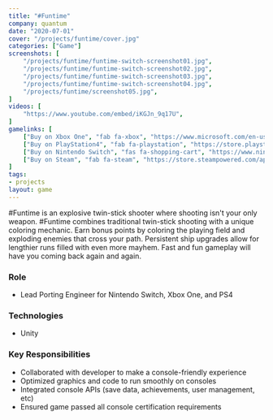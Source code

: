 ```yaml
---
title: "#Funtime"
company: quantum
date: "2020-07-01"
cover: "/projects/funtime/cover.jpg"
categories: ["Game"]
screenshots: [
    "/projects/funtime/funtime-switch-screenshot01.jpg",
    "/projects/funtime/funtime-switch-screenshot02.jpg",
    "/projects/funtime/funtime-switch-screenshot03.jpg",
    "/projects/funtime/funtime-switch-screenshot04.jpg",
    "/projects/funtime/screenshot05.jpg",
]
videos: [
    "https://www.youtube.com/embed/iKGJn_9q17U",
]
gamelinks: [
    ["Buy on Xbox One", "fab fa-xbox", "https://www.microsoft.com/en-us/p/funtime/9pbw0rspj1kn"],
    ["Buy on PlayStation4", "fab fa-playstation", "https://store.playstation.com/en-us/product/UP2199-CUSA17693_00-FUNTIMENA0000000"],
    ["Buy on Nintendo Switch", "fas fa-shopping-cart", "https://www.nintendo.com/games/detail/funtime-switch/"],
    ["Buy on Steam", "fab fa-steam", "https://store.steampowered.com/app/1100350/Funtime/"]
]
tags:
- projects
layout: game
---
```


#Funtime is an explosive twin-stick shooter where shooting isn't your only weapon. #Funtime combines traditional twin-stick shooting with a unique coloring mechanic. Earn bonus points by coloring the playing field and exploding enemies that cross your path. Persistent ship upgrades allow for lengthier runs filled with even more mayhem. Fast and fun gameplay will have you coming back again and again.

### Role
* Lead Porting Engineer for Nintendo Switch, Xbox One, and PS4

### Technologies
* Unity

### Key Responsibilities
* Collaborated with developer to make a console-friendly experience
* Optimized graphics and code to run smoothly on consoles
* Integrated console APIs (save data, achievements, user management, etc)
* Ensured game passed all console certification requirements 